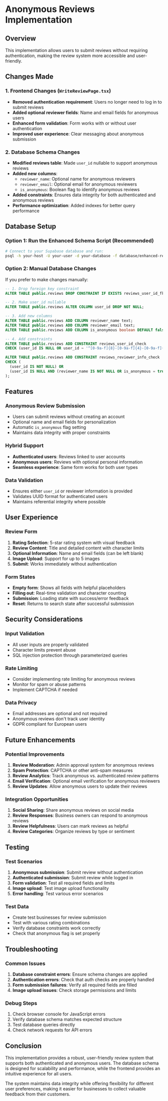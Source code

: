 # Anonymous Reviews Implementation

## Overview
This implementation allows users to submit reviews without requiring authentication, making the review system more accessible and user-friendly.

## Changes Made

### 1. Frontend Changes (`WriteReviewPage.tsx`)
- **Removed authentication requirement**: Users no longer need to log in to submit reviews
- **Added optional reviewer fields**: Name and email fields for anonymous users
- **Enhanced form validation**: Form works with or without user authentication
- **Improved user experience**: Clear messaging about anonymous submission

### 2. Database Schema Changes
- **Modified reviews table**: Made `user_id` nullable to support anonymous reviews
- **Added new columns**:
  - `reviewer_name`: Optional name for anonymous reviewers
  - `reviewer_email`: Optional email for anonymous reviewers
  - `is_anonymous`: Boolean flag to identify anonymous reviews
- **Added constraints**: Ensures data integrity for both authenticated and anonymous reviews
- **Performance optimization**: Added indexes for better query performance

## Database Setup

### Option 1: Run the Enhanced Schema Script (Recommended)
```bash
# Connect to your Supabase database and run:
psql -h your-host -U your-user -d your-database -f database/enhanced-reviews-schema.sql
```

### Option 2: Manual Database Changes
If you prefer to make changes manually:

```sql
-- 1. Drop foreign key constraint
ALTER TABLE public.reviews DROP CONSTRAINT IF EXISTS reviews_user_id_fkey;

-- 2. Make user_id nullable
ALTER TABLE public.reviews ALTER COLUMN user_id DROP NOT NULL;

-- 3. Add new columns
ALTER TABLE public.reviews ADD COLUMN reviewer_name text;
ALTER TABLE public.reviews ADD COLUMN reviewer_email text;
ALTER TABLE public.reviews ADD COLUMN is_anonymous boolean DEFAULT false;

-- 4. Add constraints
ALTER TABLE public.reviews ADD CONSTRAINT reviews_user_id_check 
CHECK (user_id IS NULL OR user_id ~ '^[0-9a-f]{8}-[0-9a-f]{4}-[0-9a-f]{4}-[0-9a-f]{4}-[0-9a-f]{12}$');

ALTER TABLE public.reviews ADD CONSTRAINT reviews_reviewer_info_check 
CHECK (
  (user_id IS NOT NULL) OR 
  (user_id IS NULL AND (reviewer_name IS NOT NULL OR is_anonymous = true))
);
```

## Features

### Anonymous Review Submission
- Users can submit reviews without creating an account
- Optional name and email fields for personalization
- Automatic `is_anonymous` flag setting
- Maintains data integrity with proper constraints

### Hybrid Support
- **Authenticated users**: Reviews linked to user accounts
- **Anonymous users**: Reviews with optional personal information
- **Seamless experience**: Same form works for both user types

### Data Validation
- Ensures either `user_id` or reviewer information is provided
- Validates UUID format for authenticated users
- Maintains referential integrity where possible

## User Experience

### Review Form
1. **Rating Selection**: 5-star rating system with visual feedback
2. **Review Content**: Title and detailed content with character limits
3. **Optional Information**: Name and email fields (can be left blank)
4. **Image Upload**: Support for up to 5 images
5. **Submit**: Works immediately without authentication

### Form States
- **Empty form**: Shows all fields with helpful placeholders
- **Filling out**: Real-time validation and character counting
- **Submission**: Loading state with success/error feedback
- **Reset**: Returns to search state after successful submission

## Security Considerations

### Input Validation
- All user inputs are properly validated
- Character limits prevent abuse
- SQL injection protection through parameterized queries

### Rate Limiting
- Consider implementing rate limiting for anonymous reviews
- Monitor for spam or abuse patterns
- Implement CAPTCHA if needed

### Data Privacy
- Email addresses are optional and not required
- Anonymous reviews don't track user identity
- GDPR compliant for European users

## Future Enhancements

### Potential Improvements
1. **Review Moderation**: Admin approval system for anonymous reviews
2. **Spam Protection**: CAPTCHA or other anti-spam measures
3. **Review Analytics**: Track anonymous vs. authenticated review patterns
4. **Email Verification**: Optional email verification for anonymous reviewers
5. **Review Updates**: Allow anonymous users to update their reviews

### Integration Opportunities
1. **Social Sharing**: Share anonymous reviews on social media
2. **Review Responses**: Business owners can respond to anonymous reviews
3. **Review Helpfulness**: Users can mark reviews as helpful
4. **Review Categories**: Organize reviews by type or sentiment

## Testing

### Test Scenarios
1. **Anonymous submission**: Submit review without authentication
2. **Authenticated submission**: Submit review while logged in
3. **Form validation**: Test all required fields and limits
4. **Image upload**: Test image upload functionality
5. **Error handling**: Test various error scenarios

### Test Data
- Create test businesses for review submission
- Test with various rating combinations
- Verify database constraints work correctly
- Check that anonymous flag is set properly

## Troubleshooting

### Common Issues
1. **Database constraint errors**: Ensure schema changes are applied
2. **Authentication errors**: Check that auth checks are properly handled
3. **Form submission failures**: Verify all required fields are filled
4. **Image upload issues**: Check storage permissions and limits

### Debug Steps
1. Check browser console for JavaScript errors
2. Verify database schema matches expected structure
3. Test database queries directly
4. Check network requests for API errors

## Conclusion

This implementation provides a robust, user-friendly review system that supports both authenticated and anonymous users. The database schema is designed for scalability and performance, while the frontend provides an intuitive experience for all users.

The system maintains data integrity while offering flexibility for different user preferences, making it easier for businesses to collect valuable feedback from their customers.
